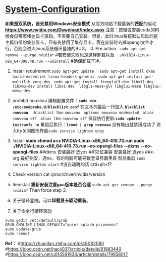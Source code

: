 # [System-Configuration](https://github.com/John-Joe/System-Configuration)
**如果是双系统，首先禁用Windows安全模式**
从官方网站下载最新的**匹配**的驱动
**https://www.nvidia.com/Download/index.aspx**
注意：按理说安装cuda的时候会自带英伟达显卡驱动，不需要自己安装。但是，此时linux系统默认启动的是主板自带的集存显卡，只有先禁用了集存显卡，再在安装时去掉opengl文件才行。否则会进入linux系统循环登陆的BUG。
0. Pre action
` sudo apt-get remove --purge nvidia*`
 #若安装失败也是这样卸载以及
` ./NVIDIA-Linux-x86_64-390.48.run --uninstall` #确保卸载干净。

1. Install requirement
 `sudo apt-get update `
` sudo apt-get install dkms build-essential linux-headers-generic`
` sudo apt-get install gcc-multilib xorg-dev`
` sudo apt-get install freeglut3-dev libx11-dev libxmu-dev install libxi-dev  libgl1-mesa-glx libglu1-mesa libglu1-mesa-dev`

2. prohibit nouveau
编辑配置文件：**`sudo vim /etc/modprobe.d/blacklist.conf`**
在文本的最后一行加入:**`blacklist nouveau`**
`  blacklist lbm-nouveau`
` options nouveau modeset=0`
` alias nouveau off`
` alias lbm-nouveau off`
保存执行更新:**`sudo update-initramfs -u`**
重启后执行：**`lsmod | grep nouveau`**
没有输出就禁用成功了
进入tty关闭图形界面`sudo service lightdm stop`

3. Install
**sudo chmod a+x NVIDIA-Linux-x86_64-410.73.run**
**sudo ./NVIDIA-Linux-x86_64-410.73.run –no-opengl-files --dkms --no-opengl-files**
##dkms 安装最好 选yes
##32位兼容 安装最好 选yes
##x-org 最好别安，选no，有的电脑可能导致登录界面黑屏
然后重启
`sudo service lightdm start` #没自动跳的话 crtl+alt+f7

4. Check version
cat /proc/driver/nvidia/version

5. Reinstall
**重新安装注意gcc版本是否合适**
`sudo apt-get remove --purge nvidia*`
Then force step 3.

6. 关于循环登陆，可以**卸载显卡驱动重装**。

7. 关于命令行循环滚动
```
sudo gedit /etc/default/grub
GRUB_CMDLINE_LINUX_DEFAULT="quiet splash pci=nomsi"
sudo update-grub
sudo reboot
```

**Ref：**
#https://zhuanlan.zhihu.com/p/48082080
#https://blog.csdn.net/haoji007/article/details/81983440
#https://blog.csdn.net/u014561933/article/details/79958017
